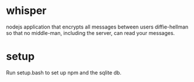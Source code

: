 # whisper
nodejs application that encrypts all messages between users diffie-hellman so that no middle-man, including the server, can read your messages.

# setup
Run setup.bash to set up npm and the sqlite db.
